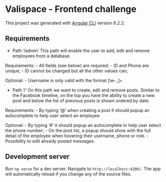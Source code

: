 # Valispace - Frontend challenge 

This project was generated with [Angular CLI](https://github.com/angular/angular-cli) version 6.2.2.

## Requirements

- Path ‘/admin’ This path will enable the user to add, edit and remove employees from a database. 

Requirements: - All fields (see below) are required; - ID and Phone are unique; - ID cannot be changed but all the other values can; 
 
Optional: - Username is only valid with the format ​[\w-_]+ 

- Path ‘/’ On this path we want to create, edit and remove posts. Similar to the Facebook timeline, on the top you have the ability to create a new post and below the list of previous posts is shown ordered by date. 
 
Requirements: - By typing ‘@’ when creating a post it should popup an autocomplete to help user select an employee

Optional: - By typing ‘#’ it should popup an autocomplete to help user select the phone number; - On the post list, a popup should show with the full detail of the employee when hovering their username, phone or role. - Possibility to edit already posted messages. 

## Development server

Run `ng serve` for a dev server. Navigate to `http://localhost:4200/`. The app will automatically reload if you change any of the source files.
 

